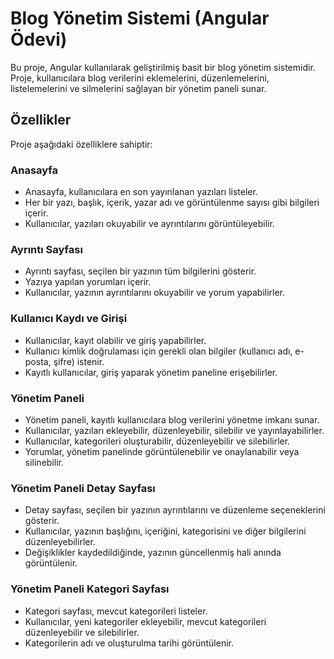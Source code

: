 # Blog Yönetim Sistemi (Angular Ödevi)

Bu proje, Angular kullanılarak geliştirilmiş basit bir blog yönetim sistemidir. Proje, kullanıcılara blog verilerini eklemelerini, düzenlemelerini, listelemelerini ve silmelerini sağlayan bir yönetim paneli sunar.

## Özellikler

Proje aşağıdaki özelliklere sahiptir:

### Anasayfa

- Anasayfa, kullanıcılara en son yayınlanan yazıları listeler.
- Her bir yazı, başlık, içerik, yazar adı ve görüntülenme sayısı gibi bilgileri içerir.
- Kullanıcılar, yazıları okuyabilir ve ayrıntılarını görüntüleyebilir.

### Ayrıntı Sayfası

- Ayrıntı sayfası, seçilen bir yazının tüm bilgilerini gösterir.
- Yazıya yapılan yorumları içerir.
- Kullanıcılar, yazının ayrıntılarını okuyabilir ve yorum yapabilirler.

### Kullanıcı Kaydı ve Girişi

- Kullanıcılar, kayıt olabilir ve giriş yapabilirler.
- Kullanıcı kimlik doğrulaması için gerekli olan bilgiler (kullanıcı adı, e-posta, şifre) istenir.
- Kayıtlı kullanıcılar, giriş yaparak yönetim paneline erişebilirler.

### Yönetim Paneli

- Yönetim paneli, kayıtlı kullanıcılara blog verilerini yönetme imkanı sunar.
- Kullanıcılar, yazıları ekleyebilir, düzenleyebilir, silebilir ve yayınlayabilirler.
- Kullanıcılar, kategorileri oluşturabilir, düzenleyebilir ve silebilirler.
- Yorumlar, yönetim panelinde görüntülenebilir ve onaylanabilir veya silinebilir.

### Yönetim Paneli Detay Sayfası

- Detay sayfası, seçilen bir yazının ayrıntılarını ve düzenleme seçeneklerini gösterir.
- Kullanıcılar, yazının başlığını, içeriğini, kategorisini ve diğer bilgilerini düzenleyebilirler.
- Değişiklikler kaydedildiğinde, yazının güncellenmiş hali anında görüntülenir.

### Yönetim Paneli Kategori Sayfası

- Kategori sayfası, mevcut kategorileri listeler.
- Kullanıcılar, yeni kategoriler ekleyebilir, mevcut kategorileri düzenleyebilir ve silebilirler.
- Kategorilerin adı ve oluşturulma tarihi görüntülenir.
